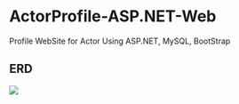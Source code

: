 # ActorProfile-ASP.NET-Web
Profile WebSite for Actor Using ASP.NET, MySQL, BootStrap 

## ERD
<img src="https://github.com/wkddnjset/Actfolio-Django-Angular-Web/blob/master/git_img/Actfolio-ERD.png?raw=true">

